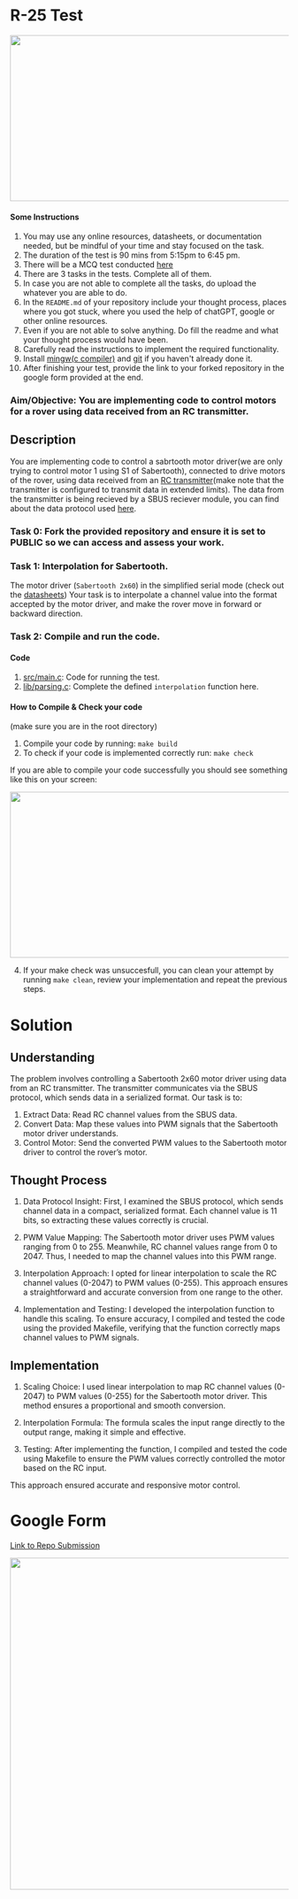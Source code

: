 # R-25 Test

<p align="center">
  <img src="https://github.com/teamrudra/r25-test/blob/main/datasheets/rover.jpeg" width="600" height="300"/>

#### Some Instructions
1. You may use any online resources, datasheets, or documentation needed, but be mindful of your time and stay focused on the task.
2. The duration of the test is 90 mins from 5:15pm to 6:45 pm.
3. There will be a MCQ test conducted [here](https://r25.munmap.net)
4. There are 3 tasks in the tests. Complete all of them.
5. In case you are not able to complete all the tasks, do upload the whatever you are able to do.
6. In the `README.md` of your repository include your thought process, places where you got stuck, where you used the help of chatGPT, google or other online resources.
7. Even if you are not able to solve anything. Do fill the readme and what your thought process would have been.
8. Carefully read the instructions to implement the required functionality.
9. Install [mingw(c compiler)](https://www.mingw-w64.org/downloads/#w64devkit) and [git](https://git-scm.com/downloads) if you haven't already done it.
10. After finishing your test, provide the link to your forked repository in the google form provided at the end.
     
### Aim/Objective: You are implementing code to control motors for a rover using data received from an RC transmitter.
## Description
You are implementing code to control a sabrtooth motor driver(we are only trying to control motor 1 using S1 of Sabertooth), connected to drive motors of the rover, using data received from an [RC transmitter](datasheets/transmitter-manual.pdf)(make note that the transmitter is configured to transmit data in extended limits). The data from the transmitter is being recieved by a SBUS reciever module, you can find about the data protocol used [here](https://github.com/bolderflight/sbus/blob/main/README.md). 

### Task 0: Fork the provided repository and ensure it is set to PUBLIC so we can access and assess your work.
### Task 1: Interpolation for Sabertooth.
The motor driver (`Sabertooth 2x60`) in the simplified serial mode (check out the [datasheets](datasheets/sabertooth(2x60).pdf))
Your task is to interpolate a channel value into the format accepted by the motor driver, and make the rover move in forward or backward direction.
### Task 2: Compile and run the code.

#### Code
1. [src/main.c](src/main.c): Code for running the test.
2. [lib/parsing.c](lib/parsing.c): Complete the defined `interpolation` function here.

#### How to Compile & Check your code
(make sure you are in the root directory)   
1. Compile your code by running: `make build`
2. To check if your code is implemented correctly run: `make check`
   
If you are able to compile your code successfully you should see something like this on your screen:

<p align="center">
  <img src="https://github.com/teamrudra/r25-test/blob/main/datasheets/make_check_succesfull.png" width="600" height="300"/>
</p>

4. If your make check was unsuccesfull, you can clean your attempt by running `make clean`, review your implementation and repeat the previous steps.

# Solution
## Understanding
The problem involves controlling a Sabertooth 2x60 motor driver using data from an RC transmitter. The transmitter communicates via the SBUS protocol, which sends data in a serialized format. Our task is to:

1) Extract Data: Read RC channel values from the SBUS data.
2) Convert Data: Map these values into PWM signals that the Sabertooth motor driver understands.
3) Control Motor: Send the converted PWM values to the Sabertooth motor driver to control the rover’s motor.

## Thought Process
1) Data Protocol Insight: First, I examined the SBUS protocol, which sends channel data in a compact, serialized format. Each channel value is 11 bits, so extracting these values correctly is crucial.

2) PWM Value Mapping: The Sabertooth motor driver uses PWM values ranging from 0 to 255. Meanwhile, RC channel values range from 0 to 2047. Thus, I needed to map the channel values into this PWM range.

3) Interpolation Approach: I opted for linear interpolation to scale the RC channel values (0-2047) to PWM values (0-255). This approach ensures a straightforward and accurate conversion from one range to the other.

4) Implementation and Testing: I developed the interpolation function to handle this scaling. To ensure accuracy, I compiled and tested the code using the provided Makefile, verifying that the function correctly maps channel values to PWM signals.

## Implementation
1) Scaling Choice: I used linear interpolation to map RC channel values (0-2047) to PWM values (0-255) for the Sabertooth motor driver. This method ensures a proportional and smooth conversion.

2) Interpolation Formula: The formula scales the input range directly to the output range, making it simple and effective.

3) Testing: After implementing the function, I compiled and tested the code using Makefile to ensure the PWM values correctly controlled the motor based on the RC input.

This approach ensured accurate and responsive motor control.

# Google Form
[Link to Repo Submission](https://docs.google.com/forms/d/e/1FAIpQLSeKVbm2dqWxwA5lbEkRfzY8KF619mI5ibGs0Cm2e5wrb0hoWQ/viewform)


<p align="center">
  <img src="https://github.com/teamrudra/r25-test/blob/main/datasheets/feynman-simple.jpg" width="600" height="600"/>
</p>
